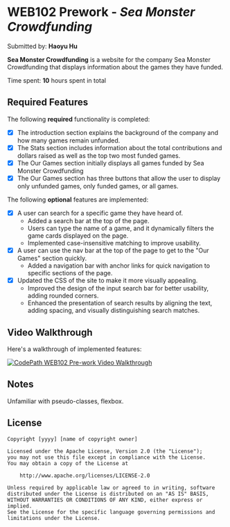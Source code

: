# WEB102 Prework - *Sea Monster Crowdfunding*

Submitted by: **Haoyu Hu**

**Sea Monster Crowdfunding** is a website for the company Sea Monster Crowdfunding that displays information about the games they have funded.

Time spent: **10** hours spent in total

## Required Features

The following **required** functionality is completed:

* [x] The introduction section explains the background of the company and how many games remain unfunded.
* [x] The Stats section includes information about the total contributions and dollars raised as well as the top two most funded games.
* [x] The Our Games section initially displays all games funded by Sea Monster Crowdfunding
* [x] The Our Games section has three buttons that allow the user to display only unfunded games, only funded games, or all games.

The following **optional** features are implemented:

* [x] A user can search for a specific game they have heard of.
    - Added a search bar at the top of the page.
    - Users can type the name of a game, and it dynamically filters the game cards displayed on the page.
    - Implemented case-insensitive matching to improve usability.
* [x] A user can use the nav bar at the top of the page to get to the "Our Games" section quickly.
    - Added a navigation bar with anchor links for quick navigation to specific sections of the page.
* [x] Updated the CSS of the site to make it more visually appealing.
    - Improved the design of the input search bar for better usability, adding rounded corners.
    - Enhanced the presentation of search results by aligning the text, adding spacing, and visually distinguishing search matches.

## Video Walkthrough

Here's a walkthrough of implemented features:

[![CodePath WEB102 Pre-work Video Walkthrough](https://i.ytimg.com/vi/zVyMxgl-Xhk/hqdefault.jpg?sqp=-oaymwEmCOADEOgC8quKqQMa8AEB-AHGBoAC4AOKAgwIABABGFIgWyhlMA8=&amp)](https://www.youtube.com/watch?v=zVyMxgl-Xhk)

<!-- <img src='http://i.imgur.com/link/to/your/gif/file.gif' title='Video Walkthrough' width='' alt='Video Walkthrough' /> -->

<!-- Replace this with whatever GIF tool you used! -->
<!-- GIF created with ...   -->
<!-- Recommended tools:
[Kap](https://getkap.co/) for macOS
[ScreenToGif](https://www.screentogif.com/) for Windows
[peek](https://github.com/phw/peek) for Linux. -->

## Notes

Unfamiliar with pseudo-classes, flexbox.

## License

    Copyright [yyyy] [name of copyright owner]

    Licensed under the Apache License, Version 2.0 (the "License");
    you may not use this file except in compliance with the License.
    You may obtain a copy of the License at

        http://www.apache.org/licenses/LICENSE-2.0

    Unless required by applicable law or agreed to in writing, software
    distributed under the License is distributed on an "AS IS" BASIS,
    WITHOUT WARRANTIES OR CONDITIONS OF ANY KIND, either express or implied.
    See the License for the specific language governing permissions and
    limitations under the License.
